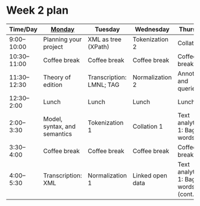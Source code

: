 # Week 2 plan

Time/Day | [Monday](week_2_day_1_plan.md) | Tuesday | Wednesday | Thursday | Friday
--- | --- | --- | --- | --- | ---
9:00–10:00 | Planning your project  | XML as tree (XPath) | Tokenization 2 | Collation 2 | Visualization
10:30–11:00 | Coffee break | Coffee break | Coffee break | Coffee break | Coffee break
11:30–12:30 | Theory of edition | Transcription: LMNL; TAG | Normalization 2 | Annotation and queries 1 | Annotation and queries 2
12:30–2:00 | Lunch | Lunch | Lunch | Lunch | Lunch
2:00–3:30 | Model, syntax, and semantics | <!--Computational pipelines, -->Tokenization 1 | Collation 1 | Text analytics 1: Bag of words | Text analytics 2: Supervised learning
3:30–4:00 | Coffee break | Coffee break | Coffee break | Coffee break | Coffee break
4:00–5:30 | Transcription: XML | Normalization 1 | Linked open data | Text analytics 1: Bag of words (cont.) | Text analytics 2: Supervised learning (cont.)
<!--
# By topic

Days are M, T, W, H, F; Slots are 1, 2, 3, 4. Topics are listed in order of first appearance in the program.

Topic | Slots
---- | ----
Modeling and theory (general) | M1, M2, M3
XML transcription | M4
XML navigation (XPath) | T1
LMNL transcript | T2
Tokenization | T3, W1
Normalization | T4, W2
Collation | W3, H1
Linked open data | W4
Visualization | F1
Annotation and queries (XQuery) | H2, F2
Text analytics (MK) | H3, H4, F3, F4
-->